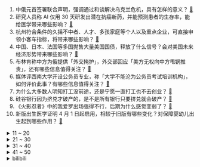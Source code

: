 1. 中俄元首签署联合声明，强调通过和谈解决乌克兰危机，具有怎样的意义？ [:link:](https://www.zhihu.com/question/591093326)
2. 研究人员称 AI 仅用 30 天研发出潜在抗癌新药，并能预测患者的生存率，能给医学带来哪些影响？ [:link:](https://www.zhihu.com/question/590847000)
3. 杭州符合条件的久摇不中者、人才、多孩家庭等个人以及重点企业，可直接申领小客车指标，将带来哪些影响？ [:link:](https://www.zhihu.com/question/590856876)
4. 中国、日本、法国等多国抛售大量美国国债，释放了什么信号？会对美国未来经济形势带来哪些影响？ [:link:](https://www.zhihu.com/question/590937429)
5. 布林肯称中方为俄提供「外交掩护」，外交部回应「美方无权向中方甩锅推责」，还有哪些信息值得关注？ [:link:](https://www.zhihu.com/question/590985920)
6. 媒体评西南大学开设公务员专业，称「大学不能沦为公务员考试培训机构」，如何评价此事？有哪些信息值得关注？ [:link:](https://www.zhihu.com/question/590729212)
7. 为什么大多数人明知打工没前途，还是宁愿一直打工也不去创业？ [:link:](https://www.zhihu.com/question/587657296)
8. 硅谷银行因为挤兑才破产的，是不是所有银行只要挤兑就会破产？ [:link:](https://www.zhihu.com/question/589625103)
9. 《火影忍者》中的我爱罗出场强得不行，后期为什么感觉变弱了？ [:link:](https://www.zhihu.com/question/585489155)
10. 新版出生医学证明 4 月 1 日起启用，相较于旧版有哪些变化？对保障婴幼儿出生起到哪些作用？ [:link:](https://www.zhihu.com/question/590928346)
<details>
<summary>11 ~ 20</summary>

11. 美媒称「特朗普预测周二被捕并呼吁支持者抗议，警方开始设路障」，哪些信息值得关注？ [:link:](https://www.zhihu.com/question/590930127)
12. 请假是员工正当权利，网友表示，一到请假就焦虑、愧疚，你有这种感觉吗？请假被拒涉及哪些法律问题？ [:link:](https://www.zhihu.com/question/591037456)
13. 2023 LPL 春季赛 TES 1:2 不敌 OMG 遭遇五连败，如何评价这场比赛？ [:link:](https://www.zhihu.com/question/590986781)
14. 泰国游价格暴涨「包船出海两万起，机票直冲四千」，游客表示各方面的消费都上去了，哪些信息值得关注？ [:link:](https://www.zhihu.com/question/590794582)
15. 网传杀夫女子打赏「郡王级」男主播 30 万，公司否认「远没有这个金额」，如何看待网络直播打赏行业现状？ [:link:](https://www.zhihu.com/question/590718506)
16. 普京到访乌克兰南部城市马里乌波尔，并与当地市民交谈，具体情况如何？可能带来哪些影响？ [:link:](https://www.zhihu.com/question/590552261)
17. 如何看待外媒称「欧盟各成员国同意在一年内向乌提供 100 万发炮弹」，这意味着什么？ [:link:](https://www.zhihu.com/question/590938878)
18. 外交部回应蔡英文将过境纽约和洛杉矶并会面麦卡锡，称「已向美方严正交涉」，哪些信息值得关注？ [:link:](https://www.zhihu.com/question/590983990)
19. 报道称「年轻人偏爱寺庙游、上香比上学还认真」，如何看待这一现象？反映出哪些问题？ [:link:](https://www.zhihu.com/question/590925610)
20. 加入新公司后，如何与主管建立互相信任的工作关系？ [:link:](https://www.zhihu.com/question/587833119)
</details>
<details>
<summary>21 ~ 30</summary>

21. 工作时容易久坐，有什么锻炼方式或者动作缓解？ [:link:](https://www.zhihu.com/question/586282808)
22. 在职如何高效备考管理类联考？ [:link:](https://www.zhihu.com/question/312334932)
23. 春季常见樱花有哪些？如何区分早樱、中樱、晚樱？ [:link:](https://www.zhihu.com/question/589932466)
24. 你们小的时候是几点睡觉的？现在又是几点？ [:link:](https://www.zhihu.com/question/590537939)
25. 3 月 21 日东方财富 APP 两度「崩溃」，投资者反映无法交易，如何看待此事？哪些信息值得关注？ [:link:](https://www.zhihu.com/question/590929776)
26. 《原神》同样是嘴臭，为什么查耶维奇和小雀儿被那么多人骂，散兵反而受到了很多人的欢迎？ [:link:](https://www.zhihu.com/question/590333194)
27. 最近单曲循环最久的歌是什么呢? [:link:](https://www.zhihu.com/question/590718287)
28. 目前哪个运动手环比较好用？ [:link:](https://www.zhihu.com/question/296259076)
29. 瑞信交易案创两大先例「股东无权投票、债权风险高于股权」，将如何影响 AT1 债券？ [:link:](https://www.zhihu.com/question/590964913)
30. 哪些运动适合在家进行，有什么好的装备器材推荐？ [:link:](https://www.zhihu.com/question/585947460)
</details>
<details>
<summary>31 ~ 40</summary>

31. 请问《英雄联盟》卡莎厉害在哪里？ [:link:](https://www.zhihu.com/question/464172547)
32. 写一本完整的小说，最关键的是是什么？ [:link:](https://www.zhihu.com/question/590582237)
33. 无锡鼋头渚赏樱花是否值得一去？ [:link:](https://www.zhihu.com/question/589350421)
34. 《黑暗荣耀》中为什么周汝正会喜欢上文东恩？ [:link:](https://www.zhihu.com/question/590534589)
35. 硅谷银行失败是否因从储户借来短期资金投资长期资产，储户可随时要求偿还借款？监管机构为何允许它这样发展？ [:link:](https://www.zhihu.com/question/589619287)
36. 当领导领着我们去参加饭局的时候，是去还是不去呢？ [:link:](https://www.zhihu.com/question/588268493)
37. 2023 LPL 春季赛 WE 1:2 不敌 WBG，如何评价这场比赛？ [:link:](https://www.zhihu.com/question/591019836)
38. 如果游戏《霍格沃茨之遗》的主角和哈利一个时代，学校会像游戏里那样宽容他吗？ [:link:](https://www.zhihu.com/question/584817460)
39. 在 2023 LPL 春季赛 TES 吞下四连败后，Rookie 选手是否有可能「晚节不保」？ [:link:](https://www.zhihu.com/question/590706440)
40. 广东揭西县发生严重交通事故，目前「2 死 3 伤」，已排除酒驾毒驾，具体情况如何？ [:link:](https://www.zhihu.com/question/591059126)
</details>
<details>
<summary>41 ~ 50</summary>

41. 男子上班请假外出嫖娼被公司解雇，男子申请仲裁要求继续履行劳动合同，如何从法律角度解读？ [:link:](https://www.zhihu.com/question/590969330)
42. 你见过的很厉害的人是怎么样的？ [:link:](https://www.zhihu.com/question/316755818)
43. 有哪些必要的软装能极大程度提升氛围感？ [:link:](https://www.zhihu.com/question/585163987)
44. 为什么 Xbox 的手柄被认为用起来最顺手？ [:link:](https://www.zhihu.com/question/333682123)
45. 养宠物真的可以让人不孤独吗？ [:link:](https://www.zhihu.com/question/588835930)
46. 3 月 21 日创业板指涨近 2%，两市超 4100 股上涨，军工、电商板块大涨，如何看待今日行情？ [:link:](https://www.zhihu.com/question/590927072)
47. 2023 年了，国产平板值得买吗？ [:link:](https://www.zhihu.com/question/591005027)
48. 有哪些常见却叫不上名的动物？ [:link:](https://www.zhihu.com/question/565062047)
49. OpenAI 研究人员发文称「约 80% 美国人的工作将被 AI 影响」，如何看待这一观点？ [:link:](https://www.zhihu.com/question/591002830)
50. 你骑公路车而且穿锁鞋骑，到底是为了什么？你是从哪一个时刻或什么契机觉得自己需要配锁鞋的？ [:link:](https://www.zhihu.com/question/590542085)
</details><details>
<summary>bilibili</summary>

1. 【医案寻踪】一年不吃早饭的人现在怎么样了？让我们揭开一场隐瞒我们70年的健康骗局！ [:link:](//www.bilibili.com/video/BV1Zs4y1H7NV)
2. 对他使用新空间卡组吧【水无月菌】 [:link:](//www.bilibili.com/video/BV1cL411r7Zn)
3. 老板让我把公司拆了重建？？？？ [:link:](//www.bilibili.com/video/BV1pL411r7q6)
4. 【林肯公园 | B站首发】Numb (官方MV 4K修复版) - Linkin Park [:link:](//www.bilibili.com/video/BV1Mm4y1k7We)
5. 关于我半夜在路边救了一只猫 [:link:](//www.bilibili.com/video/BV1hV4y197QJ)
6. 无限穿帮！当埃及up看《木乃伊》 [:link:](//www.bilibili.com/video/BV12L411R7w9)
7. 去海鲜市场钓鱼 [:link:](//www.bilibili.com/video/BV1rx4y1w7fP)
8. 《原神》EP - 春露漫散之虹 [:link:](//www.bilibili.com/video/BV1Sg4y1s7Qp)
9. ⚡西 域 战 神⚡ [:link:](//www.bilibili.com/video/BV11c411E7ga)
10. 一群up主在城市玩共享位置捉迷藏！太可怕了！！【第二期】 [:link:](//www.bilibili.com/video/BV1KP411f7fc)
<details>
<summary>11 ~ 20</summary>

11. 品尝世界最酸酸物，胃酸系统今日奖励休息一天 [:link:](//www.bilibili.com/video/BV1g84y1w7Gn)
12. 日后升起的每一缕炊烟，都是对你的思念 [:link:](//www.bilibili.com/video/BV1Cg4y147zr)
13. 宵宫放烟花之蹦迪神曲！参上！ [:link:](//www.bilibili.com/video/BV1sV4y197QP)
14. 《 豚 骨 拉 面 全 套 配 方 》 [:link:](//www.bilibili.com/video/BV19m4y1r7TV)
15. 漂泊两年多回到乡下，乡村生活也不错，想留在农村却很难 [:link:](//www.bilibili.com/video/BV1ob411d78A)
16. “ 北 方 人 诱 捕 器 ” [:link:](//www.bilibili.com/video/BV1r24y1x7jb)
17. 日本神级广告：零CG真人出演，50人分饰两角，2分钟一镜到底演绎12年父女情 [:link:](//www.bilibili.com/video/BV1TL411r7fF)
18. 资助了几年的山区女孩突然不读书了，驱车去山里看看她什么情况 [:link:](//www.bilibili.com/video/BV17s4y1p7Cq)
19. 【陋室画家】进来！你还有什么理由不坚持热爱？ [:link:](//www.bilibili.com/video/BV1U24y1x76W)
20. ⚡喵喵喵喵喵喵喵喵喵喵喵喵喵喵 [:link:](//www.bilibili.com/video/BV1wg4y1t7j6)
</details>
<details>
<summary>21 ~ 30</summary>

21. 街上狗比孩子多 韩国人好像真的不生小孩 [:link:](//www.bilibili.com/video/BV1BY4y1X7zT)
22. 【STN快报第七季08】新版里昂人设崩塌，全身都是不能播的液体 [:link:](//www.bilibili.com/video/BV1Es4y1p7sT)
23. 渲染了一个月，希望能有一万播放... [:link:](//www.bilibili.com/video/BV1PL411d7XR)
24. 粮油之死：四大粮商做空中国，长达100年的粮油战争从未结束！【世界战史】 [:link:](//www.bilibili.com/video/BV1fs4y1H7my)
25. 终于到了！不带钱跨越半个中国，抵达北京！ 丨流浪 11 [:link:](//www.bilibili.com/video/BV19M4y1z714)
26. 水课这么多？学生需要能帮他们找到工作的真干货！最全实习攻略：实习时机/实习岗位选择/实习渠道/简历撰写/面试技巧/实习注意 [:link:](//www.bilibili.com/video/BV1kL411R74z)
27. 猫：我的母语是无语! [:link:](//www.bilibili.com/video/BV1dL411R7rB)
28. 大多数去职校学电竞的人都怎样了？这个视频给你答案！ [:link:](//www.bilibili.com/video/BV1T84y1w7ar)
29. 史上最扎实的棒棒糖吃法！5元一根，一口气能炫一打…… [:link:](//www.bilibili.com/video/BV1cP411o7KN)
30. 当年“血洗”全球的100首经典歌曲，DNA真的控制不住了！ [:link:](//www.bilibili.com/video/BV1vT411k7dS)
</details>
<details>
<summary>31 ~ 40</summary>

31. 总工时19天，用石料480方，用传统技术建造一座  石拱桥（全集） [:link:](//www.bilibili.com/video/BV1t84y1w7Ps)
32. 【烂活电竞43】列兵杰克爱！ 听到命令请喊到！  月男腐乳杰克爱  出列！！！！！！！！！！！！！！ [:link:](//www.bilibili.com/video/BV1KY4y1X79d)
33. 放炮时不能多看一眼 [:link:](//www.bilibili.com/video/BV1T24y1E7fJ)
34. 在饭局上被羞辱，女孩儿竟然这样化解尴尬 [:link:](//www.bilibili.com/video/BV1Zs4y1H7M5)
35. 我把MC所有的方块都收集了！！！ [:link:](//www.bilibili.com/video/BV1Wx4y1P7Y8)
36. 在无尽的沙漠当中没有树木！该如何生存下去【我的世界】 P10 [:link:](//www.bilibili.com/video/BV1Nk4y1t76C)
37. 喂！你给我摇起来啊！！！ [:link:](//www.bilibili.com/video/BV1dP411d7HT)
38. 多大的风啊？能把树都吹成“牙刷”…新西兰班克斯半岛风大的地理原因来啦！ [:link:](//www.bilibili.com/video/BV1Es4y1p7m5)
39. 【渊默行动】首杀危机等级39 灾渊首言登神默 怒海掌握逆世钩 [:link:](//www.bilibili.com/video/BV1Rc411j7Zt)
40. 【短片】谁说拍短片一定需要剧本？ [:link:](//www.bilibili.com/video/BV1ZL411R7xw)
</details>
<details>
<summary>41 ~ 50</summary>

41. 【花小烙】为什么脑袋撞到后会起很大一个包，身体其他地方就不会？ [:link:](//www.bilibili.com/video/BV1Vv4y1j7zh)
42. 五黑年度最燃《将我的一切赌在这251秒！》 [:link:](//www.bilibili.com/video/BV1FP411f7D2)
43. “我好多年没玩了，好想和你玩一局” [:link:](//www.bilibili.com/video/BV1tL411d7ca)
44. 给全网粉丝量超1亿的篮球团队做画质改造，差点难倒我们？ [:link:](//www.bilibili.com/video/BV19v4y1V7od)
45. 【创作不死，热爱永存】以此纪念那些被埋没的，在lof里斑斓的岁月 [:link:](//www.bilibili.com/video/BV1mM4y1z76i)
46. 韩磊演唱《梦幻西游》电脑版赛事主题曲《给所有知道我名字的人》—再见少年拉满弓，不惧岁月不惧风 [:link:](//www.bilibili.com/video/BV11Y4y1X7Yv)
47. 突然就理解什么叫全世界的审美都在下降了！这居然是70年前电影的服化道，每一件都优雅非常 [:link:](//www.bilibili.com/video/BV18v4y1L7YR)
48. 女生宿舍的Love Shot灯光版 [:link:](//www.bilibili.com/video/BV1cL411C7hS)
49. 自助餐吃米饭是基本操作，不要慌！ [:link:](//www.bilibili.com/video/BV1JT41167YK)
50. 哦对了，还有就是小而臭的叫“沟” [:link:](//www.bilibili.com/video/BV19D4y1M7yN)
</details>
<details>
<summary>51 ~ 60</summary>

51. 啊 [:link:](//www.bilibili.com/video/BV1LV4y197g4)
52. 生活小窍门 [:link:](//www.bilibili.com/video/BV18v4y1j7AQ)
53. 【NMIXX】"Love Me Like This" M/V [:link:](//www.bilibili.com/video/BV1ST411677Y)
54. 一拳超人埼玉训练1000天挑战第400天，今天四倍量挑战 [:link:](//www.bilibili.com/video/BV17g4y1t7JD)
55. 你管这叫新手？？ [:link:](//www.bilibili.com/video/BV1AM4y167qA)
56. MOREVFX「流浪地球2」视效花絮 [:link:](//www.bilibili.com/video/BV1hP411Z7Tc)
57. 北京.农业大学 [:link:](//www.bilibili.com/video/BV1ZL411R7uj)
58. 海底捞奶茶自助体验 [:link:](//www.bilibili.com/video/BV1HL411C7zy)
59. 熊猫：长这么大都没受过这样的气！ [:link:](//www.bilibili.com/video/BV1xL411d7XW)
60. 用七百万笔画了一幅画。 [:link:](//www.bilibili.com/video/BV1W84y1w7Cc)
</details>
<details>
<summary>61 ~ 70</summary>

61. 没办法，手绘真是太有魅力了！ [:link:](//www.bilibili.com/video/BV1Y24y1x7oH)
62. 小小一场比赛，全是职业选手 [:link:](//www.bilibili.com/video/BV1v24y1x7mc)
63. 【人生态度】完整版丨房子着火我拍照~人生乱套我睡觉~~ [:link:](//www.bilibili.com/video/BV1yY4y1X7mC)
64. 战绩:一人1272元！今年必胜客自助又来啦！践行光盘行动！ [:link:](//www.bilibili.com/video/BV1kT41167Be)
65. 芬兰家人横扫东北馆子疯狂炫饭！暴风吸入酸菜炖粉条吃嗨了！揭秘侄女恋爱细节收都收不住！生日狂欢感动哭！ [:link:](//www.bilibili.com/video/BV1ZM411H73k)
66. 我不是懒羊羊啊！！ [:link:](//www.bilibili.com/video/BV1W54y1T7ct)
67. 逼老板干了一天活，他选择了退群… [:link:](//www.bilibili.com/video/BV1jM4y167N6)
68. 这不是特效！25对演员一镜到底演绎父女12年变化——日本感人广告 [:link:](//www.bilibili.com/video/BV1Bv4y1L7bW)
69. 我会等枯树生出芽，开出新的花。春日里，给大家唱首温暖的歌。《我会等》cover承桓 [:link:](//www.bilibili.com/video/BV1dv4y1L7vW)
70. 不会还有人没有小猫哄睡吧～ [:link:](//www.bilibili.com/video/BV1uP411o7CY)
</details>
<details>
<summary>71 ~ 80</summary>

71. 剑魔：出BUG了？对面怎么没有装备？什么鬼？ [:link:](//www.bilibili.com/video/BV1qb411Z7zQ)
72. 对视变装挑战赛来了？大学生字典里就没有“输”字…… [:link:](//www.bilibili.com/video/BV19x4y1P7uM)
73. 一千颗碎片！实拍魔刀千刃！觉醒我们心中的热爱吧！ [:link:](//www.bilibili.com/video/BV14o4y1q777)
74. 摇动人生的老虎机，每次都能中大奖 [:link:](//www.bilibili.com/video/BV1Ts4y1p7wT)
75. 新番时光机！十年前的观众都在看什么？「2013年1月篇」泛式 [:link:](//www.bilibili.com/video/BV1ws4y1p7k9)
76. 小傲小潮去重庆！好吃好喝如仙境！ [:link:](//www.bilibili.com/video/BV1UL411o7mP)
77. “在海边听这首《Past lives》真的太绝了” [:link:](//www.bilibili.com/video/BV1b84y1w7pf)
78. 忍界最痛！博人成为最大反派，将对抗整个木叶！最新剧情炸裂展开 [:link:](//www.bilibili.com/video/BV1Cv4y1L7ML)
79. 变味的跑操≠体育锻炼，我还是觉得不值得提倡 [:link:](//www.bilibili.com/video/BV1Mo4y1z7Ax)
80. 穆桂英刀马旦申请出战，谁的听戏DNA动了！ [:link:](//www.bilibili.com/video/BV13X4y1Z766)
</details>
<details>
<summary>81 ~ 90</summary>

81. 【危机合约】"起源行动"无名庇护所18镀层+日替全关卡攻略！摆完挂机+平民低配攻略合集！《明日方舟》|魔法Zc目录 难度18 [:link:](//www.bilibili.com/video/BV1G84y137P1)
82. 突击检查：外国人对中国有什么离谱问题 [:link:](//www.bilibili.com/video/BV1ex4y1w7CD)
83. 【AI本兮】反方向的钟 [:link:](//www.bilibili.com/video/BV1984y1c7wn)
84. 隋卞一探 |苍蝇馆的一道菜竟然让特厨惊呼太nb了？！长沙第三顿——秦娭毑皮蛋肉丸！ [:link:](//www.bilibili.com/video/BV1dL411k7ra)
85. 他的歌你最少听过3000遍，但是你可能根本不知道他 [:link:](//www.bilibili.com/video/BV1iv4y1L7JU)
86. 实测泰国跟团游：UP主面对当地导游促销当“铁公鸡”，一分不花会怎样？ [:link:](//www.bilibili.com/video/BV1jL411C7oV)
87. 演员张颂文演讲《扎根》 [:link:](//www.bilibili.com/video/BV1Rs4y1H7HM)
88. 这句被疯传的英文，引发网友热议！你能看懂吗？ [:link:](//www.bilibili.com/video/BV1G94y1F7se)
89. 事出有因！你没听过的奇葩规定！ [:link:](//www.bilibili.com/video/BV1wM4y1k7Bh)
90. 抗日神剧又整活儿了！我往往因为不够变态而和神剧格格不入 [:link:](//www.bilibili.com/video/BV19x4y1P7zG)
</details>
<details>
<summary>91 ~ 100</summary>

91. 💪🏻B站版《健身新手的训练完全手册》™ [:link:](//www.bilibili.com/video/BV1Hk4y187jF)
92. 我，柳三变，白衣卿相，奉旨填词，人生很难，但我没失败 [:link:](//www.bilibili.com/video/BV1RT41167qg)
93. 家人们，来了！ [:link:](//www.bilibili.com/video/BV18V4y1R7EE)
94. 一网打尽！一口气看完230款史低游戏【steam春促折扣信息】 [:link:](//www.bilibili.com/video/BV1Ab411o7Bi)
95. 【真 我的世界】三只小猪盖房子但狂飙版 [:link:](//www.bilibili.com/video/BV13L411C7Fj)
96. 挑战全网！31个俯卧撑就能将吉尼斯世界纪录留在中国？ [:link:](//www.bilibili.com/video/BV17x4y1P7Gj)
97. 我体育课呢？ [:link:](//www.bilibili.com/video/BV1Vc411j7Br)
98. 你最后一次看少儿频道是什么时候？ [:link:](//www.bilibili.com/video/BV1984y1A7Dg)
99. 【你说我接】在别人的话中加一个字！居然能变的这么离谱？ [:link:](//www.bilibili.com/video/BV1FL411C7o2)
100. 试吃世界上最丑的鱼，水滴鱼，一口下去口感爆棚 [:link:](//www.bilibili.com/video/BV1424y1x73m)
</details></details>
